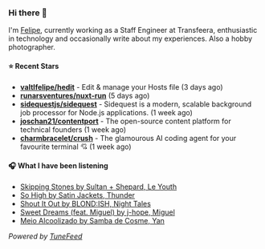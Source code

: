### Hi there 👋

I'm [Felipe](https://felipevm.com), currently working as a Staff Engineer at Transfeera, enthusiastic in technology and occasionally write about my experiences. Also a hobby photographer.

#### ⭐ Recent Stars
- **[valtlfelipe/hedit](https://github.com/valtlfelipe/hedit)** - Edit &amp; manage your Hosts file (3 days ago)
- **[runarsventures/nuxt-run](https://github.com/runarsventures/nuxt-run)** (5 days ago)
- **[sidequestjs/sidequest](https://github.com/sidequestjs/sidequest)** - Sidequest is a modern, scalable background job processor for Node.js applications. (1 week ago)
- **[joschan21/contentport](https://github.com/joschan21/contentport)** - The open-source content platform for technical founders (1 week ago)
- **[charmbracelet/crush](https://github.com/charmbracelet/crush)** - The glamourous AI coding agent for your favourite terminal 💘 (1 week ago)

#### 🎧 What I have been listening
- [Skipping Stones by Sultan &#43; Shepard, Le Youth](https://open.spotify.com/track/73TlvcThZVK3XC1cpMTWko)
- [So High by Satin Jackets, Thunder](https://open.spotify.com/track/1ndtJsgD7D4ISU5RvwQAYt)
- [Shout It Out by BLOND:ISH, Night Tales](https://open.spotify.com/track/6LcE4obnsOmnkLRpZCqtNF)
- [Sweet Dreams (feat. Miguel) by j-hope, Miguel](https://open.spotify.com/track/1yX9gy5fK02j6nBnGJ1S3k)
- [Meio Alcoolizado by Samba de Cosme, Yan](https://open.spotify.com/track/7DnaRan5Pg2u8O3oWM2dAl)

_Powered by [TuneFeed](https://tunefeed.app?ref=github.com)_
